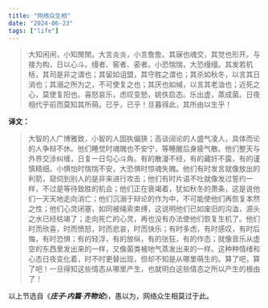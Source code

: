 ```yaml
---
title: "网络众生相"
date: "2024-06-23"
tags: ["life"]
---
```


> 大知闲闲，小知閒閒。大言炎炎，小言詹詹。其寐也魂交，其觉也形开。与接为构，日以心斗。缦者、窖者、密者。小恐惴惴，大恐缦缦。其发若机栝，其司是非之谓也；其留如诅盟，其守胜之谓也；其杀如秋冬，以言其日消也；其溺之所为之，不可使复之也；其厌也如缄，以言其老洫也；近死之心，莫使复阳也。喜怒哀乐，虑叹变慹，姚佚启态。乐出虚，蒸成菌。日夜相代乎前而莫知其所萌。已乎，已乎！旦暮得此，其所由以生乎！

**译文：**

> 大智的人广博雅致，小智的人固执偏狭；高谈阔论的人盛气凌人，具体而论的人争辩不休。他们睡觉时魂魄也不安宁，等睡醒后身疲气散。他们整天与外界交涉纠缠，日复一日勾心斗角。有的散漫不经，有的藏奸不露，有的谨慎精细。小惧怕时惴惴不安，大恐惧时惊魂失魄。他们有时发言就像放出的利箭，窥伺到别人的是非来进行攻击；他们有时片语不吐就像发过誓约一样，不过是等待致胜的机会；他们正在衰竭着，犹如秋冬的萧条，这是说他们一天天地走向消亡；他们沉溺于辩论的作为中，不可能使他们再恢复本然之性；他们心灵闭塞，如同被绳索束缚，这说明他们已如废旧的沟洫，源头之水已经枯竭了；走向死亡的心灵，再也没有办法使他们恢复生机了。他们时而欣喜，时而愤怒，时而悲哀，时而快乐；有时多虑，有时感叹，有时后悔，有时恐惧；有的轻浮，有的放纵，有的张狂，有的作态；就像音乐从虚空的东西里发出来的一样，又像菌类被地气蒸发出来的一样。这种种情绪和心态日夜变化着，时不时更替出现，但却不知是从哪里萌生的。算了吧，算了吧！一旦得知这些情态从哪里产生，也就明白这些情态之所以产生的根由了！

以上节选自《**_庄子·内篇·齐物论_**》，愚以为，网络众生相莫过于此。
